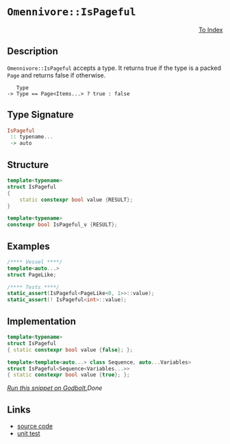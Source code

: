 <!-- Copyright 2024 Feng Mofan
SPDX-License-Identifier: Apache-2.0 -->

# `Omennivore::IsPageful`

<p style='text-align: right;'><a href="../../../facilities/metafunctions.md#omennivore-is-pageful">To Index</a></p>

## Description

`Omennivore::IsPageful` accepts a type.
It returns true if the type is a packed `Page` and returns false if otherwise.

<pre><code>   Type
-> Type == Page&lt;Items...&gt; ? true : false</code></pre>

## Type Signature

```Haskell
IsPageful
 :: typename...
 -> auto
```

## Structure

```C++
template<typename>
struct IsPageful
{
    static constexpr bool value {RESULT};
}

template<typename>
constexpr bool IsPageful_v {RESULT};
```

## Examples

```C++
/**** Vessel ****/
template<auto...>
struct PageLike;

/**** Tests ****/
static_assert(IsPageful<PageLike<0, 1>>::value);
static_assert(! IsPageful<int>::value);
```

## Implementation

```C++
template<typename>
struct IsPageful
{ static constexpr bool value {false}; };

template<template<auto...> class Sequence, auto...Variables>
struct IsPageful<Sequence<Variables...>>
{ static constexpr bool value {true}; };
```

[*Run this snippet on Godbolt.*](https://godbolt.org/#z:OYLghAFBqd5QCxAYwPYBMCmBRdBLAF1QCcAaPECAMzwBtMA7AQwFtMQByARg9KtQYEAysib0QXACx8BBAKoBnTAAUAHpwAMvAFYTStJg1DIApACYAQuYukl9ZATwDKjdAGFUtAK4sGISRqkrgAyeAyYAHI%2BAEaYxCBmAMykAA6oCoRODB7evv6BaRmOAqHhUSyx8Um2mPbFDEIETMQEOT5%2BATV1WY3NBKWRMXEJyQpNLW15nWN9A%2BWVIwCUtqhexMjsHAD0AFR7%2BweHR/tbJhoAgrv7ANQAkiwp9GyCTPXXB6cXV8c/x5/nZ3OBEwDwMwJMiTcBAAnilGKxMBDsICxsQvA47gplExgJgqF5aICTAB2CzXGaOZDXNAMMaYVQpYjXaKoTzXABuYi8mGuJIsVDEShJABEIWSRWKiRdgaDXojITLHnKIW4mF4iAA6LVI6kGBQKa5CTAAR25DA2pGuas1WoAas08ExovQFEiUQQ0RjblicXiCSqjabGBsVfbiI7nZgFFqNW7EsiLnzyU1KdSBHSGUyWWzOd4eXyPdyJYlxcTRSWpZdfj9/t8dtdsKpWI8eR9AXXqydK3Xrrao3Z3l3pSCleDIdbUDG3RdUeiCNdsbjQgBreVWRNfA7XAAqUYIBrbM5TeGQAH0mPq4gQIN7F37CZC7yv5W5AtcuHHsCAQLnuYtJUerwnuel4tBAYBgJid74g%2BbhhAQSLfr%2BmD/iWHDLLQnAAKy8H4HBaKQqCcG41jWOSqzrPmSQ8KQBCaOhyzLiAWGSBqGgABxmGYACc3FcFhHHsVwxLEtImEcJIvAsBIGiBHhBFERwvAKCAgR0fh6GkHAsAwIgICrAQKTquQlBoA8dBxBECKcKo7EAGwALR2ZI1zAMgVJSBqZi8Jg%2BBEOG6B6PwggiGI7BSDIgiKCo6gaaQuhcKQADuxBMCknA8Bh2G4fRhGcAA8uqRnzqgVDXLZjnOa57nvqxZjXBAHjmfQTLmIkXCLLw6laMsEBIGZKQWWQFAQANQ0gMAUhmHwdDAsQKkQNEuXRGEzTQhlvArcwxDQvl0TaJgDgbaQZnPAQ%2BUMLQ61xVg0ReMAqq0LQKncLwWAsIYwDiDdeDEIdjjslGuX0od6qbDR8G1LltB4NEqU7R4WC5R6eDSa9pCA8QLJKMKIKfTDRj0csVAGMACi2ngmBJflcJ4TRwXCKI4gRQz0VqLlCX6J9KCkZY%2BiwypkDLKgKT1C9DljOgELCqYljWGYCmYwFQNC10/1ZC4DDuJ47R6CEYSDBUwyJYUmQCJMfgm%2BkZsMHMQzxIldjqwIvQTDreSO7UzsNOM/QG/Mxu2L7Ft6DMLR20bDvLAoFEbBIWUcDhpDybwinlfZTkuW5Hl1Q1uCECQvLUZ1tFE8sCCYEwWDxBAjH%2BIkGrcYkokaJIZiSHZslYXZ3H6JwkmkNJ7UanZXB2ex3FCXZLH8U3dnJ7linKappcab1ul9fpRXGSNY0tVZbCcM0LDssSDlMLqn3vtxGpcGxPl%2BSQeCBYlDOhcz0is0o7Nxbo00pWlDaCck4pzyhwQqhl1TXFKunSqLlkAGCMNfW%2BbEGpNUGi1IuiQzAl26ppTee84gmVGqgZqwwEGfS4HxQINBaBzQWktOKW01rHWYTtPaB0jro1Oowc6l1roEVuvdR6z1jrvXxpsQRv11aAxegREGyAwbHUhuJAiMM4ZrURpIrq4Y0Y0UxtjTAuMPpGAJqANefBSbk0ptTWmx035M3Cp/WQbNYoET/lzQmssrB83UYLWuhFRZZHFpLaW3j5aKziMrfx0cvYOA1hAVwIdEr6zKPbPQpt6jJNSNbeoEcFie26C7YO7tLZq3icU2Y/t0mOxKbkMpYc/ZpMjvHFYaw44dT7onHKcU04VUzpfJBVCUEaDzo/Vqxcupl1IBXKuwwAniQHkPG%2BrdiRYW4iJRIbcO6SESqApetgV54PXvATeBlirEMIcQA%2Bmxj5VRYAodkVJ2TDLBHuB%2BBcApBVkO/JxkV5DfzcToEAyQAHpVesAnpCkCrbxKmVVQ9zHnPNeXKMYaDSEYLiFgxIuCiZaX6hioalzCUtR/MgFIKRTwvO4qeN5YxTwIs/rNOIDDlqrR2qw9lu19r/WOjwwQF0rq5SEQ9MQoj0biNMdo0g%2BA/rxNkcDVQoNgTKMEFDOK6j4bQi0cjXRx0DHpCMXjUxYRzE9UsTiaxVMaaMHsT8xxEhnFRUBRzEFnjjC8xsH4%2BAwsgnpk4FsSWPM5aWAVqnJWz8VYBKdhUvwiStbZNSYbApOSihZGyZkrI%2BTA4xvqK7VopTQ5xLzb7bNDsg59GyY0strSY7tPCpChevTODlURU8jkKLgRoogPnfyWCOpTLXuXSu1dKAJyWQkG%2BiREhYQErs2S07iTjybdCpShy1LTKYpILCjdhLElkuxSQfEuCcTMPPcSiQoWp04IOnqCdvIruvWu45yxMYZGcJIIAA%3D%3D%3D)$Done$

## Links

- [source code](../../../../conceptrodon/omennivore/is_pageful.hpp)
- [unit test](../../../../tests/unit/metafunctions/omennivore/is_pageful.test.hpp)
